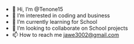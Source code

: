 - 👋 Hi, I’m @Tenone15
- 👀 I’m interested in coding and business
- 🌱 I’m currently learning for School
- 💞️ I’m looking to collaborate on School projects
- 📫 How to reach me jawe3002@gmail.com

<!---
Tenone15/Tenone15 is a ✨ special ✨ repository because its `README.md` (this file) appears on your GitHub profile.
You can click the Preview link to take a look at your changes.
--->
